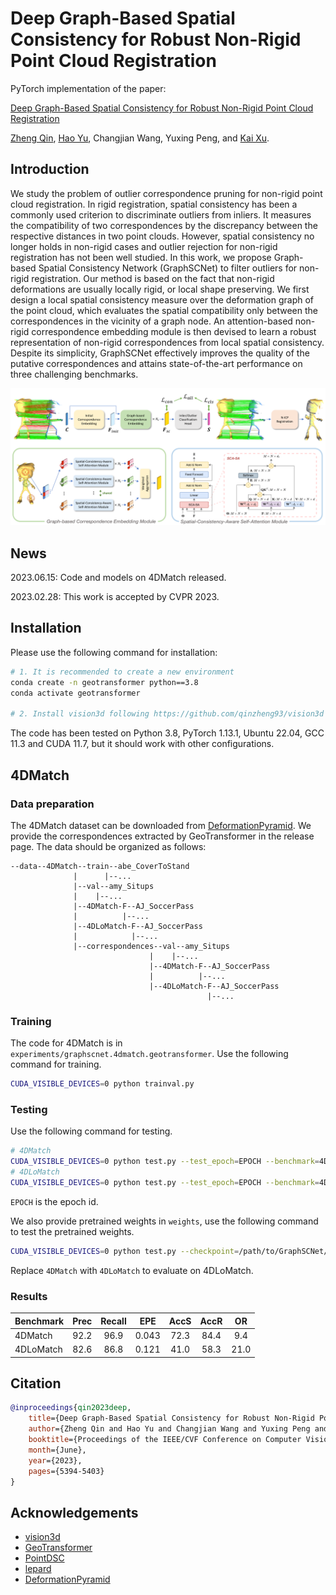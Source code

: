 # Deep Graph-Based Spatial Consistency for Robust Non-Rigid Point Cloud Registration

PyTorch implementation of the paper:

[Deep Graph-Based Spatial Consistency for Robust Non-Rigid Point Cloud Registration](http://arxiv.org/abs/2303.09950)

[Zheng Qin](https://scholar.google.com/citations?user=DnHBAN0AAAAJ), [Hao Yu](https://scholar.google.com/citations?user=g7JfRn4AAAAJ),
Changjian Wang, Yuxing Peng, and [Kai Xu](https://scholar.google.com/citations?user=GuVkg-8AAAAJ).

## Introduction

We study the problem of outlier correspondence pruning for non-rigid point cloud registration. In rigid registration,
spatial consistency has been a commonly used criterion to discriminate outliers from inliers. It measures the
compatibility of two correspondences by the discrepancy between the respective distances in two point clouds. However,
spatial consistency no longer holds in non-rigid cases and outlier rejection for non-rigid registration has not been
well studied. In this work, we propose Graph-based Spatial Consistency Network (GraphSCNet) to filter outliers for
non-rigid registration. Our method is based on the fact that non-rigid deformations are usually locally rigid, or local
shape preserving. We first design a local spatial consistency measure over the deformation graph of the point cloud,
which evaluates the spatial compatibility only between the correspondences in the vicinity of a graph node. An
attention-based non-rigid correspondence embedding module is then devised to learn a robust representation of non-rigid
correspondences from local spatial consistency. Despite its simplicity, GraphSCNet effectively improves the quality of
the putative correspondences and attains state-of-the-art performance on three challenging benchmarks.

![](assets/teaser.png)

## News

2023.06.15: Code and models on 4DMatch released.

2023.02.28: This work is accepted by CVPR 2023.

## Installation

Please use the following command for installation:

```bash
# 1. It is recommended to create a new environment
conda create -n geotransformer python==3.8
conda activate geotransformer

# 2. Install vision3d following https://github.com/qinzheng93/vision3d
```

The code has been tested on Python 3.8, PyTorch 1.13.1, Ubuntu 22.04, GCC 11.3 and CUDA 11.7, but it should work with
other configurations.

## 4DMatch

### Data preparation

The 4DMatch dataset can be downloaded from [DeformationPyramid](https://github.com/rabbityl/DeformationPyramid). We
provide the correspondences extracted by GeoTransformer in the release page. The data should be organized as follows:

```text
--data--4DMatch--train--abe_CoverToStand
              |      |--...
              |--val--amy_Situps
              |    |--...
              |--4DMatch-F--AJ_SoccerPass
              |          |--...
              |--4DLoMatch-F--AJ_SoccerPass
              |            |--...
              |--correspondences--val--amy_Situps
                               |    |--...
                               |--4DMatch-F--AJ_SoccerPass
                               |          |--...
                               |--4DLoMatch-F--AJ_SoccerPass
                                            |--...
```

### Training

The code for 4DMatch is in `experiments/graphscnet.4dmatch.geotransformer`. Use the following command for training.

```bash
CUDA_VISIBLE_DEVICES=0 python trainval.py
```

### Testing

Use the following command for testing.

```bash
# 4DMatch
CUDA_VISIBLE_DEVICES=0 python test.py --test_epoch=EPOCH --benchmark=4DMatch-F
# 4DLoMatch
CUDA_VISIBLE_DEVICES=0 python test.py --test_epoch=EPOCH --benchmark=4DLoMatch-F
```

`EPOCH` is the epoch id.

We also provide pretrained weights in `weights`, use the following command to test the pretrained weights.

```bash
CUDA_VISIBLE_DEVICES=0 python test.py --checkpoint=/path/to/GraphSCNet/weights/graphscnet.pth --benchmark=4DMatch-F
```

Replace `4DMatch` with `4DLoMatch` to evaluate on 4DLoMatch.

### Results

| Benchmark | Prec | Recall |  EPE  | AccS | AccR |  OR  |
|:----------|:----:|:------:|:-----:|:----:|:----:|:----:|
| 4DMatch   | 92.2 |  96.9  | 0.043 | 72.3 | 84.4 | 9.4  |
| 4DLoMatch | 82.6 |  86.8  | 0.121 | 41.0 | 58.3 | 21.0 |

## Citation

```bibtex
@inproceedings{qin2023deep,
    title={Deep Graph-Based Spatial Consistency for Robust Non-Rigid Point Cloud Registration},
    author={Zheng Qin and Hao Yu and Changjian Wang and Yuxing Peng and Kai Xu},
    booktitle={Proceedings of the IEEE/CVF Conference on Computer Vision and Pattern Recognition (CVPR)},
    month={June},
    year={2023},
    pages={5394-5403}
}
```

## Acknowledgements

- [vision3d](https://github.com/qinzheng93/vision3d)
- [GeoTransformer](https://github.com/qinzheng93/GeoTransformer)
- [PointDSC](https://github.com/XuyangBai/PointDSC)
- [lepard](https://github.com/rabbityl/lepard)
- [DeformationPyramid](https://github.com/rabbityl/DeformationPyramid)